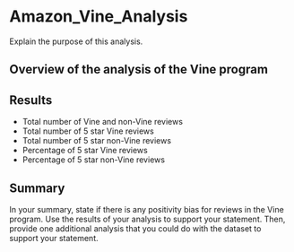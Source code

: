 # Amazon_Vine_Analysis
 Explain the purpose of this analysis.

## Overview of the analysis of the Vine program

## Results

* Total number of Vine and non-Vine reviews
* Total number of 5 star Vine reviews
* Total number of 5 star non-Vine reviews
* Percentage of 5 star Vine reviews
* Percentage of 5 star non-Vine reviews

## Summary
In your summary, state if there is any positivity bias for reviews in the Vine program. Use the results of your analysis to support your statement. Then, provide one additional analysis that you could do with the dataset to support your statement.
